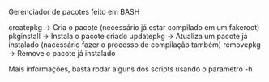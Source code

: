 Gerenciador de pacotes feito em BASH

createpkg -> Cria o pacote (necessário já estar compilado em um fakeroot)
pkginstall -> Instala o pacote criado
updatepkg -> Atualiza um pacote já instalado (nacessário fazer o processo de compilação também)
removepkg -> Remove o pacote já instalado

Mais informações, basta rodar alguns dos scripts usando o parametro -h
